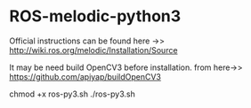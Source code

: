 # ROS-melodic-python3
Official instructions can be found here ->> http://wiki.ros.org/melodic/Installation/Source

It may be need build OpenCV3 before installation.
from here->> https://github.com/apiyap/buildOpenCV3

chmod +x ros-py3.sh
./ros-py3.sh

